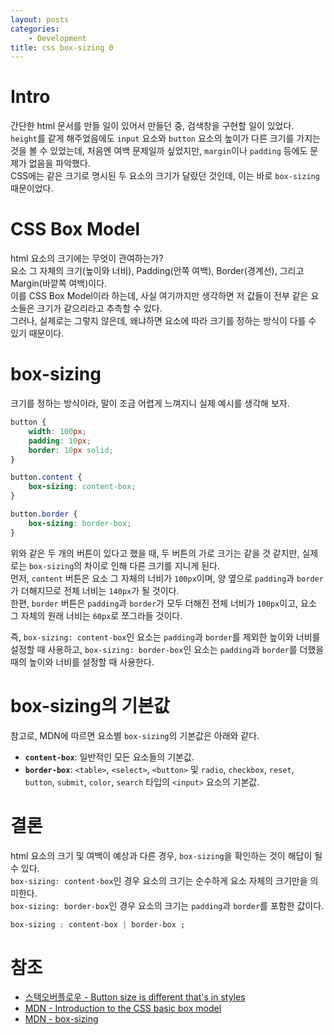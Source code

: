 ```yaml
---
layout: posts
categories:
    - Development
title: css box-sizing 0
---
```


# Intro

간단한 html 문서를 만들 일이 있어서 만들던 중, 검색창을 구현할 일이 있었다.  
`height`를 같게 해주었음에도 `input` 요소와 `button` 요소의 높이가 다른 크기를 가지는 것을 볼 수 있었는데, 처음엔 여백 문제일까 싶었지만, `margin`이나 `padding` 등에도 문제가 없음을 파악했다.  
CSS에는 같은 크기로 명시된 두 요소의 크기가 달랐던 것인데, 이는 바로 `box-sizing` 때문이었다.  

# CSS Box Model

html 요소의 크기에는 무엇이 관여하는가?  
요소 그 자체의 크기(높이와 너비), Padding(안쪽 여백), Border(경계선), 그리고 Margin(바깥쪽 여백)이다.  
이를 CSS Box Model이라 하는데, 사실 여기까지만 생각하면 저 값들이 전부 같은 요소들은 크기가 같으리라고 추측할 수 있다.  
그러나, 실제로는 그렇지 않은데, 왜냐하면 요소에 따라 크기를 정하는 방식이 다를 수 있기 때문이다.  

# box-sizing

크기를 정하는 방식이라, 말이 조금 어렵게 느껴지니 실제 예시를 생각해 보자.  

```css
button {
    width: 100px;
    padding: 10px;
    border: 10px solid;
}

button.content {
    box-sizing: content-box;
}

button.border {
    box-sizing: border-box;
}
```

위와 같은 두 개의 버튼이 있다고 했을 때, 두 버튼의 가로 크기는 같을 것 같지만, 실제로는 `box-sizing`의 차이로 인해 다른 크기를 지니게 된다.  
먼저, `content` 버튼은 요소 그 자체의 너비가 `100px`이며, 양 옆으로 `padding`과 `border`가 더해지므로 전체 너비는 `140px`가 될 것이다.  
한편, `border` 버튼은 `padding`과 `border`가 모두 더해진 전체 너비가 `100px`이고, 요소 그 자체의 원래 너비는 `60px`로 쪼그라들 것이다.  

즉, `box-sizing: content-box`인 요소는 `padding`과 `border`를 제외한 높이와 너비를 설정할 때 사용하고, `box-sizing: border-box`인 요소는 `padding`과 `border`를 더했을 때의 높이와 너비를 설정할 때 사용한다.  

# box-sizing의 기본값

참고로, MDN에 따르면 요소별 `box-sizing`의 기본값은 아래와 같다.

- **`content-box`**: 일반적인 모든 요소들의 기본값.
- **`border-box`**: `<table>`, `<select>`, `<button>` 및 `radio`, `checkbox`, `reset`, `button`, `submit`, `color`, `search` 타입의 `<input>` 요소의 기본값.

# 결론

html 요소의 크기 및 여백이 예상과 다른 경우, `box-sizing`을 확인하는 것이 해답이 될 수 있다.  
`box-sizing: content-box`인 경우 요소의 크기는 순수하게 요소 자체의 크기만을 의미한다.  
`box-sizing: border-box`인 경우 요소의 크기는 `padding`과 `border`를 포함한 값이다.  
```css
box-sizing : content-box | border-box ;
```

# 참조

- [스택오버플로우 - Button size is different that's in styles](https://stackoverflow.com/questions/12105811/button-size-is-different-thats-in-styles)
- [MDN - Introduction to the CSS basic box model](https://developer.mozilla.org/en-US/docs/Web/CSS/CSS_box_model/Introduction_to_the_CSS_box_model)
- [MDN - box-sizing](https://developer.mozilla.org/en-US/docs/Web/CSS/box-sizing)
